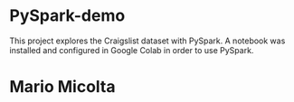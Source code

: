 # PySpark-demo
This project explores the Craigslist dataset with PySpark. A notebook was installed and configured in Google Colab in order to use PySpark.

# Mario Micolta
